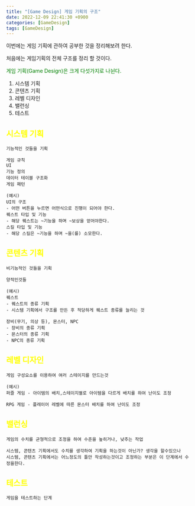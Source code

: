 ```yaml
---
title: "[Game Design] 게임 기획의 구조"
date: 2022-12-09 22:41:30 +0900
categories: [GameDesign]
tags: [GameDesign]
---
```



이번에는 게임 기획에 관하여 공부한 것을 정리해보려 한다.

처음에는 게임기획의 전체 구조를 정리 할 것이다.

<font style="color:green">게임 기획(Game Design)은 크게 다섯가지로 나뉜다.</font>

1. 시스템 기획
2. 콘텐츠 기획
3. 레벨 디자인
4. 밸런싱
5. 테스트


## <font style="color:yellow">시스템 기획</font>

    기능적인 것들을 기획
    
    게임 규칙
    UI
    기능 정의
    데이터 테이블 구조화
    게임 패턴

    (예시)
    UI의 구조
    - 어떤 버튼을 누르면 어떤식으로 진행이 되어야 한다.
    퀘스트 타입 및 기능
    - 해당 퀘스트는 ~기능을 하며 ~보상을 얻어야한다. 
    스킬 타입 및 기능
    - 해당 스킬은 ~기능을 하며 ~을(를) 소모한다.

## <font style="color:yellow">콘텐츠 기획</font>

    비기능적인 것들을 기획

    양적인것들

    (예시)
    퀘스트
    - 퀘스트의 종류 기획
    - 시스템 기획에서 구조를 만든 후 적당하게 퀘스트 종류를 늘리는 것

    장비(무기, 의상 등), 몬스터, NPC
    - 장비의 종류 기획 
    - 몬스터의 종류 기획
    - NPC의 종류 기획

## <font style="color:yellow">레벨 디자인</font>

    게임 구성요소를 이용하여 여러 스테이지를 만드는것

    (예시)
    퍼즐 게임 - 아이템의 배치,스테이지별로 아이템을 다르게 배치를 하여 난이도 조정

    RPG 게임 - 플레이어 레벨에 따른 몬스터 배치를 하여 난이도 조정

## <font style="color:yellow">밸런싱</font>

    게임의 수치를 균형적으로 조정을 하여 수준을 높히거나, 낮추는 작업

    시스템, 콘텐츠 기획에서도 수치를 생각하여 기획을 하는것이 아닌가? 생각을 할수있으나
    시스템, 콘텐츠 기획에서는 어느정도의 틀만 작성하는것이고 조정하는 부분은 이 단계에서 수정을한다.


## <font style="color:yellow">테스트</font>

    게임을 테스트하는 단계

